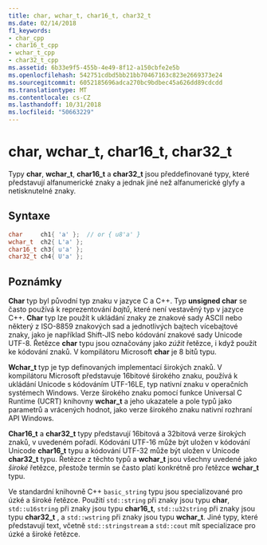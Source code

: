 ```yaml
---
title: char, wchar_t, char16_t, char32_t
ms.date: 02/14/2018
f1_keywords:
- char_cpp
- char16_t_cpp
- wchar_t_cpp
- char32_t_cpp
ms.assetid: 6b33e9f5-455b-4e49-8f12-a150cbfe2e5b
ms.openlocfilehash: 542751cdbd5bb21bb70467163c823e2669373e24
ms.sourcegitcommit: 6052185696adca270bc9bdbec45a626dd89cdcdd
ms.translationtype: MT
ms.contentlocale: cs-CZ
ms.lasthandoff: 10/31/2018
ms.locfileid: "50663229"
---
```

# <a name="char-wchart-char16t-char32t"></a>char, wchar_t, char16_t, char32_t

Typy **char**, **wchar_t**, **char16_t** a **char32_t** jsou předdefinované typy, které představují alfanumerické znaky a jednak jiné než alfanumerické glyfy a netisknutelné znaky.

## <a name="syntax"></a>Syntaxe

```cpp
char     ch1{ 'a' };  // or { u8'a' }
wchar_t  ch2{ L'a' };
char16_t ch3{ u'a' };
char32_t ch4{ U'a' };
```

## <a name="remarks"></a>Poznámky

**Char** typ byl původní typ znaku v jazyce C a C++. Typ **unsigned char** se často používá k reprezentování *bajtů*, které není vestavěný typ v jazyce C++. **Char** typ lze použít k ukládání znaky ze znakové sady ASCII nebo některý z ISO-8859 znakových sad a jednotlivých bajtech vícebajtové znaky, jako je například Shift-JIS nebo kódování znakové sady Unicode UTF-8. Řetězce **char** typu jsou označovány jako *zúžit* řetězce, i když použít ke kódování znaků. V kompilátoru Microsoft **char** je 8 bitů typu.

**Wchar_t** typ je typ definovaných implementací širokých znaků. V kompilátoru Microsoft představuje 16bitové širokého znaku, používá k ukládání Unicode s kódováním UTF-16LE, typ nativní znaku v operačních systémech Windows. Verze širokého znaku pomocí funkce Universal C Runtime (UCRT) knihovny **wchar_t** a jeho ukazatele a pole typů jako parametrů a vrácených hodnot, jako verze širokého znaku nativní rozhraní API Windows.

**Char16_t** a **char32_t** typy představují 16bitová a 32bitová verze širokých znaků, v uvedeném pořadí. Kódování UTF-16 může být uložen v kódování Unicode **char16_t** typu a kódování UTF-32 může být uložen v Unicode **char32_t** typu. Řetězce z těchto typů a **wchar_t** jsou všechny uvedené jako *široké* řetězce, přestože termín se často platí konkrétně pro řetězce **wchar_t** typu.

Ve standardní knihovně C++ `basic_string` typu jsou specializované pro úzké a široké řetězce. Použití `std::string` při znaky jsou typu **char**, `std::u16string` při znaky jsou typu **char16_t**, `std::u32string` při znaky jsou typu **char32_t** , a `std::wstring` při znaky jsou typu **wchar_t**. Jiné typy, které představují text, včetně `std::stringstream` a `std::cout` mít specializace pro úzké a široké řetězce.